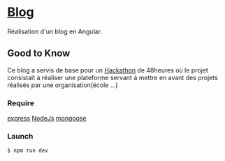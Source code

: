 # [Blog](https://github.com/uxpaul/socket.io)

​Réalisation d'un blog en Angular.

## Good to Know

Ce blog a servis de base pour un [Hackathon](https://github.com/uxpaul/Hackaton---WCS) de 48heures où le projet consistait à réaliser une plateforme servant à mettre en avant des projets réalisés par une organisation(école ...)

### Require

[express](https://nodejs.org/en/)
[NodeJs](http://expressjs.com/)
[mongoose](http://mongoosejs.com/)

### Launch

 ```
 $ npm run dev
 ```
